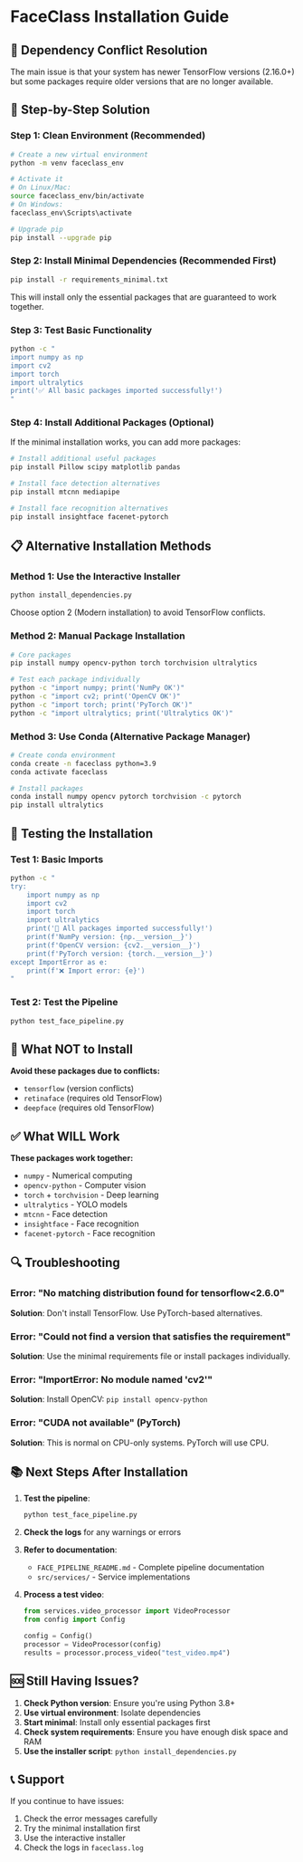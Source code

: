 # FaceClass Installation Guide

## 🚨 Dependency Conflict Resolution

The main issue is that your system has newer TensorFlow versions (2.16.0+) but some packages require older versions that are no longer available.

## 🔧 Step-by-Step Solution

### Step 1: Clean Environment (Recommended)
```bash
# Create a new virtual environment
python -m venv faceclass_env

# Activate it
# On Linux/Mac:
source faceclass_env/bin/activate
# On Windows:
faceclass_env\Scripts\activate

# Upgrade pip
pip install --upgrade pip
```

### Step 2: Install Minimal Dependencies (Recommended First)
```bash
pip install -r requirements_minimal.txt
```

This will install only the essential packages that are guaranteed to work together.

### Step 3: Test Basic Functionality
```bash
python -c "
import numpy as np
import cv2
import torch
import ultralytics
print('✅ All basic packages imported successfully!')
"
```

### Step 4: Install Additional Packages (Optional)
If the minimal installation works, you can add more packages:

```bash
# Install additional useful packages
pip install Pillow scipy matplotlib pandas

# Install face detection alternatives
pip install mtcnn mediapipe

# Install face recognition alternatives
pip install insightface facenet-pytorch
```

## 📋 Alternative Installation Methods

### Method 1: Use the Interactive Installer
```bash
python install_dependencies.py
```
Choose option 2 (Modern installation) to avoid TensorFlow conflicts.

### Method 2: Manual Package Installation
```bash
# Core packages
pip install numpy opencv-python torch torchvision ultralytics

# Test each package individually
python -c "import numpy; print('NumPy OK')"
python -c "import cv2; print('OpenCV OK')"
python -c "import torch; print('PyTorch OK')"
python -c "import ultralytics; print('Ultralytics OK')"
```

### Method 3: Use Conda (Alternative Package Manager)
```bash
# Create conda environment
conda create -n faceclass python=3.9
conda activate faceclass

# Install packages
conda install numpy opencv pytorch torchvision -c pytorch
pip install ultralytics
```

## 🧪 Testing the Installation

### Test 1: Basic Imports
```bash
python -c "
try:
    import numpy as np
    import cv2
    import torch
    import ultralytics
    print('🎉 All packages imported successfully!')
    print(f'NumPy version: {np.__version__}')
    print(f'OpenCV version: {cv2.__version__}')
    print(f'PyTorch version: {torch.__version__}')
except ImportError as e:
    print(f'❌ Import error: {e}')
"
```

### Test 2: Test the Pipeline
```bash
python test_face_pipeline.py
```

## 🚫 What NOT to Install

**Avoid these packages due to conflicts:**
- `tensorflow` (version conflicts)
- `retinaface` (requires old TensorFlow)
- `deepface` (requires old TensorFlow)

## ✅ What WILL Work

**These packages work together:**
- `numpy` - Numerical computing
- `opencv-python` - Computer vision
- `torch` + `torchvision` - Deep learning
- `ultralytics` - YOLO models
- `mtcnn` - Face detection
- `insightface` - Face recognition
- `facenet-pytorch` - Face recognition

## 🔍 Troubleshooting

### Error: "No matching distribution found for tensorflow<2.6.0"
**Solution**: Don't install TensorFlow. Use PyTorch-based alternatives.

### Error: "Could not find a version that satisfies the requirement"
**Solution**: Use the minimal requirements file or install packages individually.

### Error: "ImportError: No module named 'cv2'"
**Solution**: Install OpenCV: `pip install opencv-python`

### Error: "CUDA not available" (PyTorch)
**Solution**: This is normal on CPU-only systems. PyTorch will use CPU.

## 📚 Next Steps After Installation

1. **Test the pipeline**:
   ```bash
   python test_face_pipeline.py
   ```

2. **Check the logs** for any warnings or errors

3. **Refer to documentation**:
   - `FACE_PIPELINE_README.md` - Complete pipeline documentation
   - `src/services/` - Service implementations

4. **Process a test video**:
   ```python
   from services.video_processor import VideoProcessor
   from config import Config
   
   config = Config()
   processor = VideoProcessor(config)
   results = processor.process_video("test_video.mp4")
   ```

## 🆘 Still Having Issues?

1. **Check Python version**: Ensure you're using Python 3.8+
2. **Use virtual environment**: Isolate dependencies
3. **Start minimal**: Install only essential packages first
4. **Check system requirements**: Ensure you have enough disk space and RAM
5. **Use the installer script**: `python install_dependencies.py`

## 📞 Support

If you continue to have issues:
1. Check the error messages carefully
2. Try the minimal installation first
3. Use the interactive installer
4. Check the logs in `faceclass.log`
